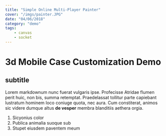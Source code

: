 ```yaml
---
title: "Simple Online Multi-Player Painter"
cover: "/imgs/painter.JPG"
date: "04/06/2018"
category: "demo"
tags:
    - canvas
    - socket
---
```

# 3d Mobile Case Customization Demo

## subtitle

Lorem markdownum nunc fuerat vulgaris ipse. Profecisse Atridae flumen perit
huic, non bis, summa retemptat. Praedelassat tollitur parte capiebant lustratum
hominem loco coniuge quota, nec aura. Cum constiterat, animos sic videre dumque
altus **de vesper** membra blanditiis aethera orgia.

1. Sicyonius color
2. Publica animalia suoque sub
3. Stupet eiusdem paventem meum
